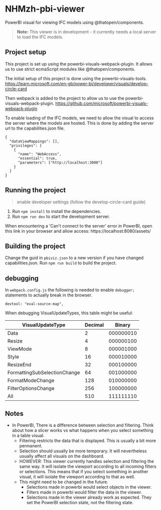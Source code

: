 # NHMzh-pbi-viewer

PowerBI visual for viewing IFC models using @thatopen/components.

> **Note:** This viewer is in development - it currently needs a local server to load the IFC models.

## Project setup

This project is set up using the powerbi-visuals-webpack-plugin. It allows us to use strict ecmaScript modules like @thatopen/components.

The initial setup of this project is done using the powerbi-visuals-tools.
https://learn.microsoft.com/en-gb/power-bi/developer/visuals/develop-circle-card

Then webpack is added to the project to allow us to use the powerbi-visuals-webpack-plugin.
https://github.com/microsoft/powerbi-visuals-webpack-plugin

To enable loading of the IFC models, we need to allow the visual to access the server where the models are hosted. This is done by adding the server url to the capabilities.json file.

```
{
  "dataViewMappings": [],
  "privileges": [
    {
      "name": "WebAccess",
      "essential": true,
      "parameters": ["http://localhost:3000"]
    }
  ]
}
```

## Running the project

> enable developer settings (follow the develop-circle-card guide)

1. Run `npm install` to install the dependencies.
2. Run `npm run dev` to start the development server.

When encountering a 'Can't connect to the server' error in PowerBI, open this link in your browser and allow access:
https://localhost:8080/assets/

## Building the project

Change the guid in `pbiviz.json` to a new version if you have changed capabilities.json.
Run `npm run build` to build the project.

## debugging

In `webpack.config.js` the following is needed to enable `debugger;` statements to actually break in the browser.

```
devtool: "eval-source-map",
```

When debugging VisualUpdateTypes, this table might be useful:

| VisualUpdateType             | Decimal | Binary    |
| ---------------------------- | ------- | --------- |
| Data                         | 2       | 000000010 |
| Resize                       | 4       | 000000100 |
| ViewMode                     | 8       | 000001000 |
| Style                        | 16      | 000010000 |
| ResizeEnd                    | 32      | 000100000 |
| FormattingSubSelectionChange | 64      | 001000000 |
| FormatModeChange             | 128     | 010000000 |
| FilterOptionsChange          | 256     | 100000000 |
| All                          | 510     | 111111110 |

## Notes

- In PowerBI, There is a difference between selection and filtering. Think about how a slicer works vs what happens when you select something in a table visual.
  - Filtering restricts the data that is displayed. This is usually a bit more permanent.
  - Selection should usually be more temporary. It will nevertheless usually affect all visuals on the dashboard.
  - HOWEVER: This viewer currently handles selection and filtering the same way.
    It will isolate the viewport according to all incoming filters or selections. This means that if you select something in another visual, it will isolate the viewport according to that as well.
  - This might need to be changed in the future.
    - Selections made in powerbi would select objects in the viewer.
    - Filters made in powerbi would filter the data in the viewer.
    - Selections made in the viewer already work as expected. They set the PowerBI selection state, not the filtering state.
